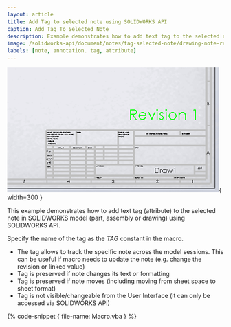 ```yaml
---
layout: article
title: Add Tag to selected note using SOLIDWORKS API
caption: Add Tag To Selected Note
description: Example demonstrates how to add text tag to the selected note in SOLIDWORKS model
image: /solidworks-api/document/notes/tag-selected-note/drawing-note-revision.png
labels: [note, annotation. tag, attribute]
---
```

![Note with revision number in SOLIDWORKS drawing](drawing-note-revision.png){ width=300 }

This example demonstrates how to add text tag (attribute) to the selected note in SOLIDWORKS model (part, assembly or drawing) using SOLIDWORKS API.

Specify the name of the tag as the *TAG* constant in the macro.

* The tag allows to track the specific note across the model sessions. This can be useful if macro needs to update the note (e.g. change the revision or linked value)
* Tag is preserved if note changes its text or formatting
* Tag is preserved if note moves (including moving from sheet space to sheet format)
* Tag is not visible/changeable from the User Interface (it can only be accessed via SOLIDWORKS API)

{% code-snippet { file-name: Macro.vba } %}
